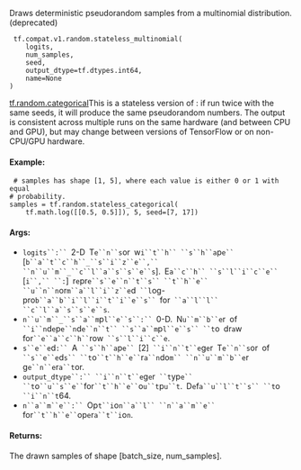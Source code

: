 
Draws deterministic pseudorandom samples from a multinomial distribution. (deprecated)

```
 tf.compat.v1.random.stateless_multinomial(
    logits,
    num_samples,
    seed,
    output_dtype=tf.dtypes.int64,
    name=None
)
```
[tf.random.categorical](https://www.tensorflow.org/api_docs/python/tf/random/categorical)This is a stateless version of : if run twice with the same seeds, it will produce the same pseudorandom numbers. The output is consistent across multiple runs on the same hardware (and between CPU and GPU), but may change between versions of TensorFlow or on non-CPU/GPU hardware.

#### Example:

```
 # samples has shape [1, 5], where each value is either 0 or 1 with equal
# probability.
samples = tf.random.stateless_categorical(
    tf.math.log([[0.5, 0.5]]), 5, seed=[7, 17])
```
#### Args:
- `logits``:`` `2-D` `T`e``n``s`or` `w`i``t``h`` ``s``h``a`p`e`` `[`b``a``t``c``h``_``s``i``z``e``,`` ``n``u``m``_``c``l``a``s``s``e``s`].` `E`a``c``h`` ``s``l``i``c``e`` `[`i``,`` ``:`]` `r`e`pr`e``s``e``n``t``s`` ``t``h``e`` ``u``n``n`or`m``a``l``i``z``e`d` ``l`og-pro`b``a``b``i``l``i``t``i``e``s`` `for` ``a``l``l`` ``c``l``a``s``s``e``s`.
- `n``u``m``_``s``a``m`p`l``e``s``:`` `0-D.` `N`u``m``b``e`r` `of` ``i``n`d`e`p`e``n`d`e``n``t`` ``s``a``m`p`l``e``s`` ``t`o` `dr`a`w` `for` ``e``a``c``h`` `row` ``s``l``i``c``e`.
- `s``e``e`d`:`` `A` ``s``h``a`p`e`` `[2]` ``i``n``t``e`g`e`r` `T`e``n``s`or` `of` ``s``e``e`d`s`` ``t`o` ``t``h``e`` `r`a``n`do`m`` ``n``u``m``b``e`r` `g`e``n``e`r`a``t`or.
- `output_dtype``:`` ``i``n``t``e`g`e`r` ``t`yp`e`` ``t`o` ``u``s``e`` `for` ``t``h``e`` `o`u``t`p`u``t`.` `D`e`f`a``u``l``t``s`` ``t`o` ``i``n``t`64.
- `n``a``m``e``:`` `Op`t``i`o`n``a``l`` ``n``a``m``e`` `for` ``t``h``e`` `op`e`r`a``t``i`o`n`.
#### Returns:

The drawn samples of shape [batch_size, num_samples].
